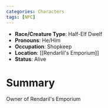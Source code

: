 ```yaml
---
categories: Characters
tags: [NPC]
---
```

- **Race/Creature Type**: Half-Elf Dwelf
- **Pronouns**: He/Him
- **Occupation**: Shopkeep
- **Location**: [[Rendarlil's Emporium]]
- **Status**: Alive

# Summary
Owner of Rendaril's Emporium